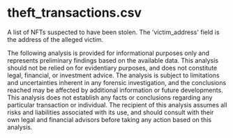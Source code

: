 # theft_transactions.csv 
A list of NFTs suspected to have been stolen. The 'victim_address' field is the address of the alleged victim.

The following analysis is provided for informational purposes only and represents preliminary findings based on the available data. This analysis should not be relied on for evidentiary purposes, and does not constitute legal, financial, or investment advice. The analysis is subject to limitations and uncertainties inherent in any forensic investigation, and the conclusions reached may be affected by additional information or future developments. This analysis does not establish any facts or conclusions regarding any particular transaction or individual. The recipient of this analysis assumes all risks and liabilities associated with its use, and should consult with their own legal and financial advisors before taking any action based on this analysis.
